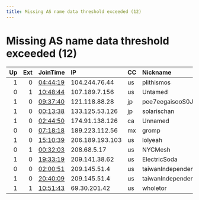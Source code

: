 ```yaml
---
title: Missing AS name data threshold exceeded (12)
---
```


# Missing AS name data threshold exceeded (12)

|   Up |   Ext | JoinTime                                                                                            | IP              | CC   | Nickname            |   ORp |   Dirp | Version   | Contact                      | OS      |   eFamMembers |
|-----:|------:|:----------------------------------------------------------------------------------------------------|:----------------|:-----|:--------------------|------:|-------:|:----------|:-----------------------------|:--------|--------------:|
|    1 |     0 | [04:44:19](https://metrics.torproject.org/rs.html#details/7798C99855EF1A08C64DF0497C97608F7062F112) | 104.244.76.44   | us   | plithismos          |  9001 |   9030 | 0.4.5.9   | plithismostor@protonmail.    | Linux   |             1 |
|    0 |     1 | [10:48:44](https://metrics.torproject.org/rs.html#details/8DE0EC0BC568FCD36ED995722CCFB46B1AE4D1DB) | 107.189.7.156   | us   | Untamed             |   443 |     80 | 0.4.5.9   | xxxsparksxxx@protonmail.c    | Linux   |             1 |
|    1 |     0 | [09:37:40](https://metrics.torproject.org/rs.html#details/8F85E0F2770D62AE5AC3E0DC4C457B6220CB1E3D) | 121.118.88.28   | jp   | pee7eegaisooS0J     |  9001 |      0 | 0.4.6.5   | None                         | Linux   |             1 |
|    1 |     0 | [00:13:38](https://metrics.torproject.org/rs.html#details/6F553E533C789342BF8672BE04C7E5D6DF3C67D1) | 133.125.53.126  | jp   | solarischan         |   443 |     80 | 0.4.2.7   | None                         | Linux   |             1 |
|    1 |     0 | [02:44:50](https://metrics.torproject.org/rs.html#details/556AF8FF974CDC619F82BA2A62A9AC4A2C11BE6B) | 174.91.138.126  | ca   | Unnamed             |  9001 |      0 | 0.4.6.6   | None                         | Linux   |             1 |
|    0 |     0 | [07:18:18](https://metrics.torproject.org/rs.html#details/1F7F6A4C9D3E516B38EBADC42CB78A93E365DBCB) | 189.223.112.56  | mx   | gromp               |  9001 |      0 | 0.3.5.15  | gromp5@pm.me                 | Linux   |             1 |
|    1 |     0 | [15:10:39](https://metrics.torproject.org/rs.html#details/246B1AF9F450FF1D6B7D7F3B5DCD07FBC6A8E426) | 206.189.193.103 | us   | lolyeah             |  9001 |      0 | 0.3.5.14  | oxagast oxagast@maskster.    | Linux   |             1 |
|    0 |     1 | [00:32:03](https://metrics.torproject.org/rs.html#details/7506A484D3FA13CB1BB7D34559B4E5D7E699646E) | 208.68.5.17     | us   | NYCMesh             |   443 |     80 | 0.4.5.9   | abuse@nycmesh.net            | Linux   |             1 |
|    1 |     0 | [19:33:19](https://metrics.torproject.org/rs.html#details/60B2A557B6B9FB8CBF8168AA93FD24D8CCE815D7) | 209.141.38.62   | us   | ElectricSoda        |   443 |      0 | 0.4.6.6   | Electric Soda &lt;electricso | FreeBSD |             1 |
|    0 |     0 | [02:00:51](https://metrics.torproject.org/rs.html#details/4EE87FF622E51D7DA8F683AC4F21DFC521408012) | 209.145.51.4    | us   | taiwanIndependenceC |  9001 |      0 | 0.4.2.7   | tor@vmi623075.contaboserv    | Linux   |             1 |
|    1 |     0 | [20:40:09](https://metrics.torproject.org/rs.html#details/FB4BEEEA6D964B3E9923C3909EAFAD1218F12298) | 209.145.51.4    | us   | taiwanIndependenceC |  9001 |      0 | 0.4.5.9   | tor@vmi623075.contaboserv    | Linux   |             3 |
|    1 |     1 | [10:51:43](https://metrics.torproject.org/rs.html#details/25A70524844A7AC9565CC748B46D64EF9D0333C4) | 69.30.201.42    | us   | wholetor            |  9001 |   9030 | 0.4.5.9   | Kristoffer Rath Hansen &lt;k | Linux   |             4 |
